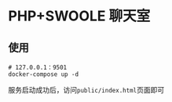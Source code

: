 # PHP+SWOOLE 聊天室
## 使用
```
# 127.0.0.1：9501
docker-compose up -d
```
服务启动成功后，访问`public/index.html`页面即可